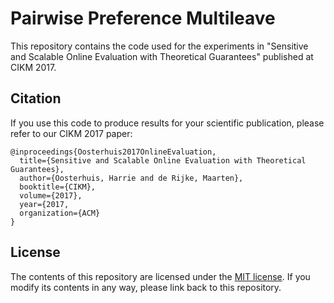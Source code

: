 # Pairwise Preference Multileave
This repository contains the code used for the experiments in "Sensitive and Scalable Online Evaluation with Theoretical Guarantees" published at CIKM 2017.

Citation
--------

If you use this code to produce results for your scientific publication, please refer to our CIKM 2017 paper:

```
@inproceedings{Oosterhuis2017OnlineEvaluation,
  title={Sensitive and Scalable Online Evaluation with Theoretical Guarantees},
  author={Oosterhuis, Harrie and de Rijke, Maarten},
  booktitle={CIKM},
  volume={2017},
  year={2017,
  organization={ACM}
}
```

License
-------

The contents of this repository are licensed under the [MIT license](LICENSE). If you modify its contents in any way, please link back to this repository.
